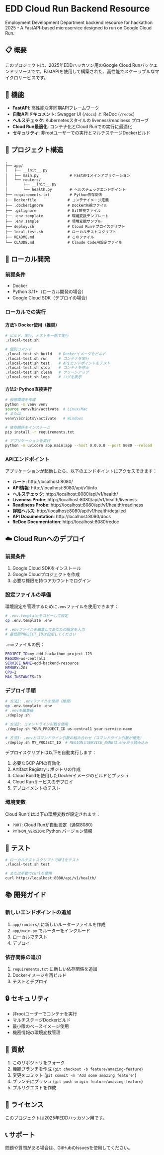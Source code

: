 # EDD Cloud Run Backend Resource

Employment Development Department backend resource for hackathon 2025 - A FastAPI-based microservice designed to run on Google Cloud Run.

## 📋 概要

このプロジェクトは、2025年EDDハッカソン用のGoogle Cloud Runバックエンドリソースです。FastAPIを使用して構築された、高性能でスケーラブルなマイクロサービスです。

## 🚀 機能

- **FastAPI**: 高性能な非同期APIフレームワーク
- **自動APIドキュメント**: Swagger UI (`/docs`) と ReDoc (`/redoc`)
- **ヘルスチェック**: Kubernetesスタイルの liveness/readiness プローブ
- **Cloud Run最適化**: コンテナ化とCloud Runでの実行に最適化
- **セキュリティ**: 非rootユーザーでの実行とマルチステージDockerビルド

## 📁 プロジェクト構造

```
.
├── app/
│   ├── __init__.py
│   ├── main.py              # FastAPIメインアプリケーション
│   └── routers/
│       ├── __init__.py
│       └── health.py        # ヘルスチェックエンドポイント
├── requirements.txt         # Python依存関係
├── Dockerfile              # コンテナイメージ定義
├── .dockerignore           # Docker無視ファイル
├── .gitignore              # Git無視ファイル
├── .env.template           # 環境変数テンプレート
├── .env.sample             # 環境変数サンプル
├── deploy.sh               # Cloud Runデプロイスクリプト
├── local-test.sh           # ローカルテストスクリプト
├── README.md               # このファイル
└── CLAUDE.md               # Claude Code用設定ファイル
```

## 🔧 ローカル開発

### 前提条件

- Docker
- Python 3.11+（ローカル開発の場合）
- Google Cloud SDK（デプロイの場合）

### ローカルでの実行

#### 方法1: Docker使用（推奨）

```bash
# ビルド、実行、テストを一括で実行
./local-test.sh

# 個別コマンド
./local-test.sh build   # Dockerイメージをビルド
./local-test.sh run     # コンテナを実行
./local-test.sh test    # APIエンドポイントをテスト
./local-test.sh stop    # コンテナを停止
./local-test.sh clean   # クリーンアップ
./local-test.sh logs    # ログを表示
```

#### 方法2: Python直接実行

```bash
# 仮想環境を作成
python -m venv venv
source venv/bin/activate  # Linux/Mac
# または
venv\\Scripts\\activate   # Windows

# 依存関係をインストール
pip install -r requirements.txt

# アプリケーションを実行
python -m uvicorn app.main:app --host 0.0.0.0 --port 8080 --reload
```

### APIエンドポイント

アプリケーションが起動したら、以下のエンドポイントにアクセスできます：

- **ルート**: http://localhost:8080/
- **API情報**: http://localhost:8080/api/v1/info
- **ヘルスチェック**: http://localhost:8080/api/v1/health/
- **Liveness Probe**: http://localhost:8080/api/v1/health/liveness
- **Readiness Probe**: http://localhost:8080/api/v1/health/readiness
- **詳細ヘルス**: http://localhost:8080/api/v1/health/detailed
- **API Documentation**: http://localhost:8080/docs
- **ReDoc Documentation**: http://localhost:8080/redoc

## ☁️ Cloud Runへのデプロイ

### 前提条件

1. Google Cloud SDKをインストール
2. Google Cloudプロジェクトを作成
3. 必要な権限を持つアカウントでログイン

### 設定ファイルの準備

環境設定を管理するために`.env`ファイルを使用できます：

```bash
# .env.templateをコピーして設定
cp .env.template .env

# .envファイルを編集してあなたの設定を入力
# 最低限PROJECT_IDは設定してください
```

`.env`ファイルの例：
```bash
PROJECT_ID=my-edd-hackathon-project-123
REGION=us-central1
SERVICE_NAME=edd-backend-resource
MEMORY=2Gi
CPU=2
MAX_INSTANCES=20
```

### デプロイ手順

```bash
# 方法1: .envファイルを使用（推奨）
cp .env.template .env
# .envを編集後
./deploy.sh

# 方法2: コマンドライン引数を使用
./deploy.sh YOUR_PROJECT_ID us-central1 your-service-name

# 方法3: .envとコマンドライン引数の組み合わせ（コマンドライン引数が優先）
./deploy.sh MY_PROJECT_ID  # REGIONとSERVICE_NAMEは.envから読み込み
```

デプロイスクリプトは以下を自動実行します：

1. 必要なGCP APIの有効化
2. Artifact Registryリポジトリの作成
3. Cloud Buildを使用したDockerイメージのビルドとプッシュ
4. Cloud Runサービスのデプロイ
5. デプロイメントのテスト

### 環境変数

Cloud Runでは以下の環境変数が設定されます：

- `PORT`: Cloud Runが自動設定（通常8080）
- `PYTHON_VERSION`: Python バージョン情報

## 🧪 テスト

```bash
# ローカルテストスクリプトでAPIをテスト
./local-test.sh test

# または手動でcurlを使用
curl http://localhost:8080/api/v1/health/
```

## 📚 開発ガイド

### 新しいエンドポイントの追加

1. `app/routers/` に新しいルーターファイルを作成
2. `app/main.py` でルーターをインクルード
3. ローカルでテスト
4. デプロイ

### 依存関係の追加

1. `requirements.txt` に新しい依存関係を追加
2. Dockerイメージを再ビルド
3. テストとデプロイ

## 🔒 セキュリティ

- 非rootユーザーでコンテナを実行
- マルチステージDockerビルド
- 最小限のベースイメージ使用
- 機密情報の環境変数管理

## 🤝 貢献

1. このリポジトリをフォーク
2. 機能ブランチを作成 (`git checkout -b feature/amazing-feature`)
3. 変更をコミット (`git commit -m 'Add some amazing feature'`)
4. ブランチにプッシュ (`git push origin feature/amazing-feature`)
5. プルリクエストを作成

## 📄 ライセンス

このプロジェクトは2025年EDDハッカソン用です。

## 📞 サポート

問題や質問がある場合は、GitHubのIssuesを使用してください。